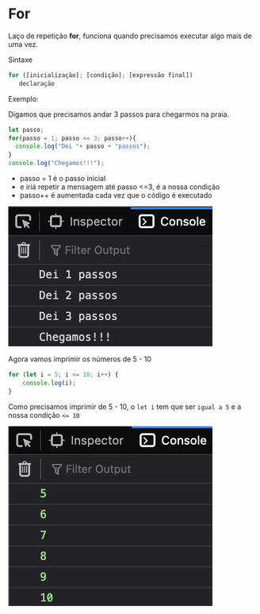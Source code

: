 # For

Laço de repetição **for**, funciona quando precisamos executar algo mais de uma vez.

Sintaxe

```javascript
for ([inicialização]; [condição]; [expressão final])
   declaração
```

Exemplo:

Digamos que precisamos andar 3 passos para chegarmos na praia.

```javascript
let passo;
for(passo = 1; passo <= 3; passo++){
  console.log("Dei "+ passo + "passos");
}
console.log("Chegamos!!!");
```

* passo = 1 é o passo inicial
* e iriá repetir a mensagem até passo <=3, é a nossa condição
* passo++ é aumentada cada vez que o código é executado

![](<../.gitbook/assets/image (19).png>)



Agora vamos imprimir os números de 5 - 10

```javascript
for (let i = 5; i <= 10; i++) {
    console.log(i);
}
```

Como precisamos imprimir de 5 - 10, o `let i` tem que ser `igual a 5` e a nossa condição `<= 10`

![](<../.gitbook/assets/image (14).png>)
